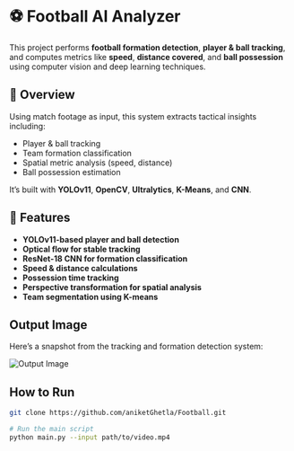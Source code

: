# ⚽ Football AI Analyzer

This project performs **football formation detection**, **player & ball tracking**, and computes metrics like **speed**, **distance covered**, and **ball possession** using computer vision and deep learning techniques.

## 📌 Overview

Using match footage as input, this system extracts tactical insights including:
- Player & ball tracking
- Team formation classification
- Spatial metric analysis (speed, distance)
- Ball possession estimation

It’s built with **YOLOv11**, **OpenCV**, **Ultralytics**, **K-Means**, and **CNN**.

## 🌟 Features

- **YOLOv11-based player and ball detection**
- **Optical flow for stable tracking**
- **ResNet-18 CNN for formation classification**
- **Speed & distance calculations**
- **Possession time tracking**
- **Perspective transformation for spatial analysis**
- **Team segmentation using K-means**

## Output Image

Here’s a snapshot from the tracking and formation detection system:

![Output Image](65fbc84b70b37d08f74e5b468035aa7fe36f7fad)

##  How to Run

```bash
git clone https://github.com/aniketGhetla/Football.git

# Run the main script
python main.py --input path/to/video.mp4

